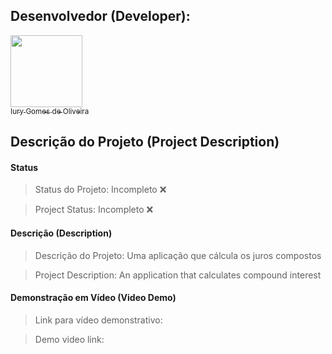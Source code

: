 <p align="center">
  
</p>

## Desenvolvedor (Developer):

[<img src="https://avatars3.githubusercontent.com/u/30157522?s=460&u=30d3397df3e4655b6fa8047ac27052569cf7db78&v=4" width=115><br><sub>Iury Gomes de Oliveira</sub>](https://github.com/iurygdeoliveira)

## Descrição do Projeto (Project Description)

#### Status

> Status do Projeto: Incompleto :x:

> Project Status: Incompleto :x:

#### Descrição (Description)

> Descrição do Projeto: Uma aplicação que cálcula os juros compostos

> Project Description: An application that calculates compound interest

#### Demonstração em Vídeo (Video Demo)

> Link para vídeo demonstrativo:

> Demo video link:
